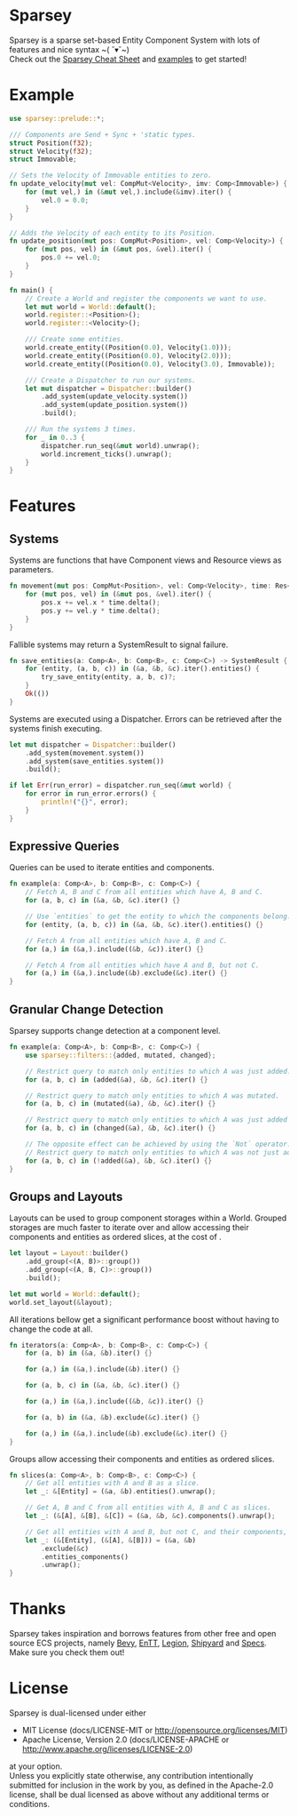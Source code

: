 # Sparsey
Sparsey is a sparse set-based Entity Component System with lots of features and nice syntax \~( ˘▾˘\~)
<br />
Check out the [Sparsey Cheat Sheet](/guides/cheat_sheet.md) and [examples](/examples/) to get started!

# Example 
```rust
use sparsey::prelude::*;

/// Components are Send + Sync + 'static types.
struct Position(f32);
struct Velocity(f32);
struct Immovable;

// Sets the Velocity of Immovable entities to zero.
fn update_velocity(mut vel: CompMut<Velocity>, imv: Comp<Immovable>) {
    for (mut vel,) in (&mut vel,).include(&imv).iter() {
        vel.0 = 0.0;
    }
}

// Adds the Velocity of each entity to its Position. 
fn update_position(mut pos: CompMut<Position>, vel: Comp<Velocity>) {
    for (mut pos, vel) in (&mut pos, &vel).iter() {
        pos.0 += vel.0;
    }
} 

fn main() {
    // Create a World and register the components we want to use.
    let mut world = World::default();
    world.register::<Position>();
    world.register::<Velocity>();

    /// Create some entities.
    world.create_entity((Position(0.0), Velocity(1.0)));
    world.create_entity((Position(0.0), Velocity(2.0)));
    world.create_entity((Position(0.0), Velocity(3.0), Immovable));

    /// Create a Dispatcher to run our systems.
    let mut dispatcher = Dispatcher::builder()
        .add_system(update_velocity.system())
        .add_system(update_position.system())
        .build();

    /// Run the systems 3 times.
    for _ in 0..3 {
        dispatcher.run_seq(&mut world).unwrap();
        world.increment_ticks().unwrap();
    }
}
```

# Features
## Systems
Systems are functions that have Component views and Resource views as parameters.
```rust
fn movement(mut pos: CompMut<Position>, vel: Comp<Velocity>, time: Res<Time>) {
    for (mut pos, vel) in (&mut pos, &vel).iter() {
        pos.x += vel.x * time.delta();
        pos.y += vel.y * time.delta();
    }
}
```

Fallible systems may return a SystemResult to signal failure.
```rust
fn save_entities(a: Comp<A>, b: Comp<B>, c: Comp<C>) -> SystemResult {
    for (entity, (a, b, c)) in (&a, &b, &c).iter().entities() {
        try_save_entity(entity, a, b, c)?;
    }
    Ok(())
}
```

Systems are executed using a Dispatcher. Errors can be retrieved after the systems finish executing.
```rust
let mut dispatcher = Dispatcher::builder()
    .add_system(movement.system())
    .add_system(save_entities.system())
    .build();

if let Err(run_error) = dispatcher.run_seq(&mut world) {
    for error in run_error.errors() {
        println!("{}", error);
    }
}
```

## Expressive Queries
Queries can be used to iterate entities and components.
```rust
fn example(a: Comp<A>, b: Comp<B>, c: Comp<C>) {
    // Fetch A, B and C from all entities which have A, B and C.
    for (a, b, c) in (&a, &b, &c).iter() {}

    // Use `entities` to get the entity to which the components belong.
    for (entity, (a, b, c)) in (&a, &b, &c).iter().entities() {}

    // Fetch A from all entities which have A, B and C.
    for (a,) in (&a,).include((&b, &c)).iter() {}

    // Fetch A from all entities which have A and B, but not C.
    for (a,) in (&a,).include(&b).exclude(&c).iter() {}
}
```

## Granular Change Detection
Sparsey supports change detection at a component level.
```rust
fn example(a: Comp<A>, b: Comp<B>, c: Comp<C>) {
    use sparsey::filters::{added, mutated, changed};

    // Restrict query to match only entities to which A was just added.
    for (a, b, c) in (added(&a), &b, &c).iter() {}

    // Restrict query to match only entities to which A was mutated.
    for (a, b, c) in (mutated(&a), &b, &c).iter() {}

    // Restrict query to match only entities to which A was just added or mutated.
    for (a, b, c) in (changed(&a), &b, &c).iter() {}

    // The opposite effect can be achieved by using the `Not` operator.
    // Restrict query to match only entities to which A was not just added.
    for (a, b, c) in (!added(&a), &b, &c).iter() {}
}
```

## Groups and Layouts
Layouts can be used to group component storages within a World. Grouped storages are much faster to iterate over and allow accessing their components and entities as ordered slices, at the cost of .
```rust
let layout = Layout::builder()
    .add_group(<(A, B)>::group())
    .add_group(<(A, B, C)>::group())
    .build();

let mut world = World::default();
world.set_layout(&layout);
```

All iterations bellow get a significant performance boost without having to change the code at all.
```rust
fn iterators(a: Comp<A>, b: Comp<B>, c: Comp<C>) {
    for (a, b) in (&a, &b).iter() {}

    for (a,) in (&a,).include(&b).iter() {}

    for (a, b, c) in (&a, &b, &c).iter() {}

    for (a,) in (&a,).include((&b, &c)).iter() {}

    for (a, b) in (&a, &b).exclude(&c).iter() {}

    for (a,) in (&a,).include(&b).exclude(&c).iter() {}
}
```

Groups allow accessing their components and entities as ordered slices.
```rust
fn slices(a: Comp<A>, b: Comp<B>, c: Comp<C>) {
    // Get all entities with A and B as a slice.
    let _: &[Entity] = (&a, &b).entities().unwrap();

    // Get A, B and C from all entities with A, B and C as slices.
    let _: (&[A], &[B], &[C]) = (&a, &b, &c).components().unwrap();

    // Get all entities with A and B, but not C, and their components, as slices.
    let _: (&[Entity], (&[A], &[B])) = (&a, &b)
        .exclude(&c)
        .entities_components()
        .unwrap();
}
```

# Thanks
Sparsey takes inspiration and borrows features from other free and open source ECS projects, namely [Bevy](https://github.com/bevyengine/bevy), [EnTT](https://github.com/skypjack/entt), [Legion](https://github.com/amethyst/legion), [Shipyard](https://crates.io/crates/shipyard) and [Specs](https://github.com/amethyst/specs). Make sure you check them out!

# License
Sparsey is dual-licensed under either
* MIT License (docs/LICENSE-MIT or http://opensource.org/licenses/MIT)
* Apache License, Version 2.0 (docs/LICENSE-APACHE or http://www.apache.org/licenses/LICENSE-2.0)

at your option.
<br />
Unless you explicitly state otherwise, any contribution intentionally submitted for inclusion in the work by you, as defined in the Apache-2.0 license, shall be dual licensed as above without any additional terms or conditions.
